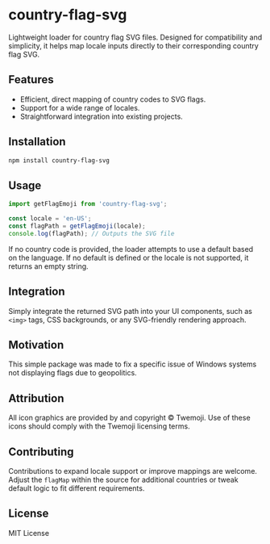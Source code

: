 # country-flag-svg

Lightweight loader for country flag SVG files. Designed for compatibility and simplicity, it helps map locale inputs directly to their corresponding country flag SVG.

## Features

- Efficient, direct mapping of country codes to SVG flags.
- Support for a wide range of locales.
- Straightforward integration into existing projects.

## Installation

```bash
npm install country-flag-svg
```

## Usage

```javascript
import getFlagEmoji from 'country-flag-svg';

const locale = 'en-US'; 
const flagPath = getFlagEmoji(locale);
console.log(flagPath); // Outputs the SVG file
```

If no country code is provided, the loader attempts to use a default based on the language. If no default is defined or the locale is not supported, it returns an empty string.

## Integration

Simply integrate the returned SVG path into your UI components, such as `<img>` tags, CSS backgrounds, or any SVG-friendly rendering approach.

## Motivation

This simple package was made to fix a specific issue of Windows systems not displaying flags due to geopolitics.

## Attribution

All icon graphics are provided by and copyright © Twemoji. Use of these icons should comply with the Twemoji licensing terms.

## Contributing

Contributions to expand locale support or improve mappings are welcome. Adjust the `flagMap` within the source for additional countries or tweak default logic to fit different requirements.

## License

MIT License
